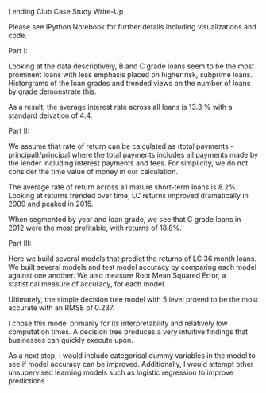 Lending Club Case Study Write-Up

Please see IPython Notebook for further details including visualizations and code.


Part I:

Looking at the data descriptively, B and C grade loans seem to be the most prominent loans with less emphasis placed on higher risk, subprime loans. Historgrams of the loan grades and trended views on the number of loans by grade demonstrate this.

As a result, the average interest rate across all loans is 13.3 %  with a standard deivation of 4.4.

Part II:

We assume that rate of return can be calculated as (total payments - principal)/principal where the total payments includes all payments made by the lender including interest payments and fees.  For simplicity, we do not consider the time value of money in our calculation.

The average rate of return across all mature short-term loans is 8.2%.  Looking at returns trended over time, LC returns improved dramatically in 2009 and peaked in 2015.

When segmented by year and loan grade, we see that G grade loans in 2012 were the most profitable, with returns of 18.8%.

Part III:

Here we build several models that predict the returns of LC 36 month loans.  We built several models and test model accuracy by comparing each model against one another.  We also measure Root Mean Squared Error, a statistical measure of accuracy, for each model.

Ultimately, the simple decision tree model with 5 level proved to be the most accurate with an RMSE of 0.237.

I chose this model primarily for its interpretability and relatively low computation times. A decision tree produces a very intuitive findings that businesses can quickly execute upon.

As a next step, I would include categorical dummy variables in the model to see if model accuracy can be improved. Additionally, I would attempt other unsupervised learning models such as logistic regression to improve predictions.






